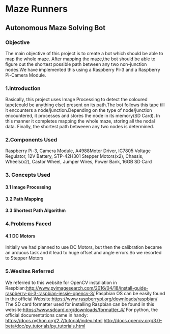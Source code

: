 # Maze Runners
## Autonomous Maze Solving Bot
### Objective
The main objective of this project is to create a bot which should be able to map the whole maze. After mapping the maze,the bot should be able to figure out the shortest possible path between any two non-junction nodes.We have implemented this using a Raspberry Pi-3 and a Raspberry Pi-Camera Module.
### 1.Introduction
Basically, this project uses Image Processing to detect the coloured tape(could be anything else) present on its path.The bot follows this tape till it encounters a node/junction.Depending on the type of node/junction encountered, it processes and stores the node in its memory(SD Card). In this manner it completes mapping the whole maze, storing all the nodal data. Finally, the shortest path betweeen any two nodes is determined.
### 2.Components Used
Raspberry Pi-3, Camera Module,  A4988Motor Driver, IC7805 Voltage Regulator, 12V Battery, STP-42H301 Stepper Motors(x2), Chassis, Wheels(x2), Castor Wheel, Jumper Wires, Power Bank, 16GB SD Card
### 3. Concepts Used
#### 3.1 Image Processing
#### 3.2 Path Mapping
#### 3.3 Shortest Path Algorithm
### 4.Problems Faced
#### 4.1 DC Motors
Initially we had planned to use DC Motors, but then the calibration became an arduous task and it lead to huge offset and angle errors.So we resorted to Stepper Motors
### 5.Wesites Referred
We referred to this website for OpenCV installation in Raspbian:http://www.pyimagesearch.com/2016/04/18/install-guide-raspberry-pi-3-raspbian-jessie-opencv-3/
Raspbian OS can be easily found in the official Website:https://www.raspberrypi.org/downloads/raspbian/
The SD card formatter used for installing Raspbian can be found in this website:https://www.sdcard.org/downloads/formatter_4/
For python, the official documentations came in handy:
                                                      https://docs.python.org/2.7/tutorial/index.html
                                                      http://docs.opencv.org/3.0-beta/doc/py_tutorials/py_tutorials.html  

